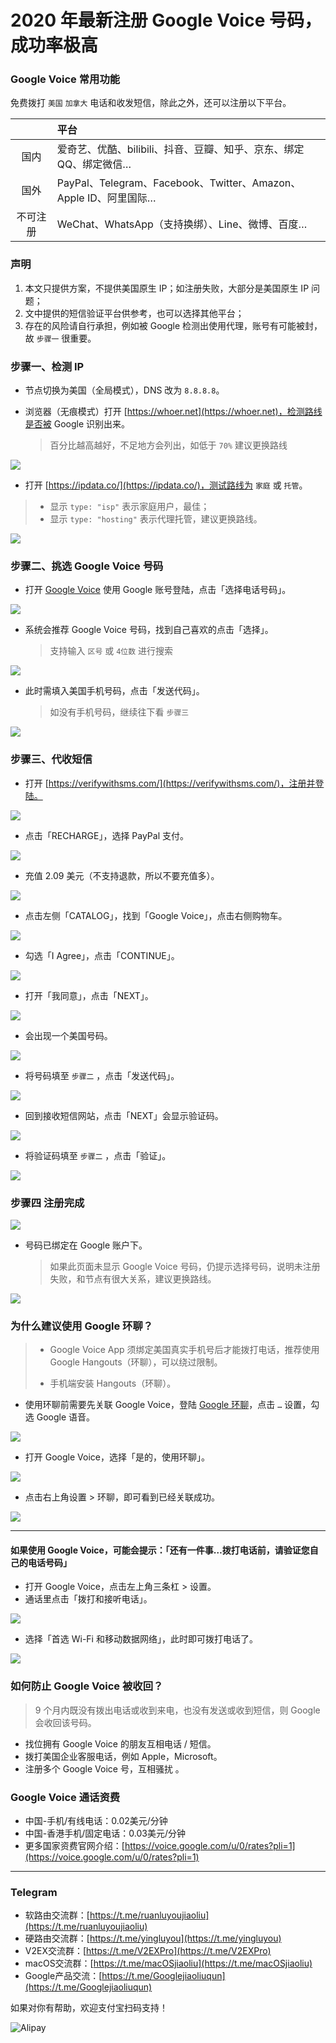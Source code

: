 # 2020 年最新注册 Google Voice 号码，成功率极高

### Google Voice 常用功能

免费拨打 `美国` `加拿大` 电话和收发短信，除此之外，还可以注册以下平台。

|      | 平台                                                     |
|:----:|:------------------------------------------------------ |
| 国内   | 爱奇艺、优酷、bilibili、抖音、豆瓣、知乎、京东、绑定QQ、绑定微信…                 |
| 国外   | PayPal、Telegram、Facebook、Twitter、Amazon、Apple ID、阿里国际… |
| 不可注册 | WeChat、WhatsApp（支持换绑）、Line、微博、百度…                      |

### 声明

1. 本文只提供方案，不提供美国原生 IP；如注册失败，大部分是美国原生 IP 问题；
2. 文中提供的短信验证平台供参考，也可以选择其他平台；
3. 存在的风险请自行承担，例如被 Google 检测出使用代理，账号有可能被封，故 `步骤一` 很重要。

### 步骤一、检测 IP

* 节点切换为美国（全局模式），DNS 改为 `8.8.8.8`。

* 浏览器（无痕模式）打开 [https://whoer.net](https://whoer.net)，检测路线是否被 Google 识别出来。
  
  > 百分比越高越好，不足地方会列出，如低于 `70%` 建议更换路线

![](pic/002.jpg)

* 打开 [https://ipdata.co/](https://ipdata.co/)，测试路线为 `家庭` 或 `托管`。

> * 显示 `type: "isp"` 表示家庭用户，最佳；
> * 显示 `type: "hosting"` 表示代理托管，建议更换路线。

![](pic/003.jpg)

### 步骤二、挑选 Google Voice 号码

* 打开 [Google Voice](https://voice.google.com/) 使用 Google 账号登陆，点击「选择电话号码」。

![](pic/004.png)

* 系统会推荐 Google Voice 号码，找到自己喜欢的点击「选择」。
  
  > 支持输入 `区号` 或 `4位数` 进行搜索

![](pic/005.png)

* 此时需填入美国手机号码，点击「发送代码」。
  
  > 如没有手机号码，继续往下看 `步骤三`

![](pic/006.png)

### 步骤三、代收短信

* 打开 [https://verifywithsms.com/](https://verifywithsms.com/)，注册并登陆。

![](pic/007.png)

* 点击「RECHARGE」，选择 PayPal 支付。

![](pic/008.png)

* 充值 2.09 美元（不支持退款，所以不要充值多）。

![](pic/008.1.png)

* 点击左侧「CATALOG」，找到「Google Voice」，点击右侧购物车。

![](pic/009.png)

* 勾选「I Agree」，点击「CONTINUE」。

![](pic/009.1.png)

* 打开「我同意」，点击「NEXT」。

![](pic/010.png)

* 会出现一个美国号码。

![](pic/010.1.png)

* 将号码填至 `步骤二` ，点击「发送代码」。

![](pic/019.png)

* 回到接收短信网站，点击「NEXT」会显示验证码。

![](pic/020.png)

* 将验证码填至 `步骤二` ，点击「验证」。

![](pic/021.png)

### 步骤四 注册完成

![](pic/023.png)

* 号码已绑定在 Google 账户下。
  
  > 如果此页面未显示 Google Voice 号码，仍提示选择号码，说明未注册失败，和节点有很大关系，建议更换路线。

![](pic/011.png)

### 为什么建议使用 Google 环聊？

> * Google Voice App 须绑定美国真实手机号后才能拨打电话，推荐使用 Google Hangouts（环聊），可以绕过限制。
> 
> * 手机端安装 Hangouts（环聊）。

* 使用环聊前需要先关联 Google Voice，登陆 [Google 环聊](https://hangouts.google.com/?authuser=2)，点击 `…` 设置，勾选 Google 语音。

![](pic/015.png)

* 打开 Google Voice，选择「是的，使用环聊」。

![](pic/016.png)

* 点击右上角设置 > 环聊，即可看到已经关联成功。

![](pic/017.png)

---

#### 如果使用 Google Voice，可能会提示：「还有一件事…拨打电话前，请验证您自己的电话号码」

- 打开 Google Voice，点击左上角三条杠 > 设置。
- 通话里点击「拨打和接听电话」。

![](pic/013.png)

* 选择「首选 Wi-Fi 和移动数据网络」，此时即可拨打电话了。

![](pic/014.jpg)

### 如何防止 Google Voice 被收回？

> 9 个月内既没有拨出电话或收到来电，也没有发送或收到短信，则 Google 会收回该号码。

* 找位拥有 Google Voice 的朋友互相电话 / 短信。
* 拨打美国企业客服电话，例如 Apple，Microsoft。
* 注册多个 Google Voice 号，互相骚扰 。

### Google Voice 通话资费

* 中国-手机/有线电话：0.02美元/分钟
* 中国-香港手机/固定电话：0.03美元/分钟
* 更多国家资费官网介绍：[https://voice.google.com/u/0/rates?pli=1](https://voice.google.com/u/0/rates?pli=1)

----

### Telegram

* 软路由交流群：[https://t.me/ruanluyoujiaoliu](https://t.me/ruanluyoujiaoliu)
* 硬路由交流群：[https://t.me/yingluyou](https://t.me/yingluyou)
* V2EX交流群：[https://t.me/V2EXPro](https://t.me/V2EXPro)
* macOS交流群：[https://t.me/macOSjiaoliu](https://t.me/macOSjiaoliu)
* Google产品交流：[https://t.me/Googlejiaoliuqun](https://t.me/Googlejiaoliuqun)

如果对你有帮助，欢迎支付宝扫码支持！

![Alipay](https://raw.githubusercontent.com/masonincn/tuchuang/master/uPic/Alipay.png)